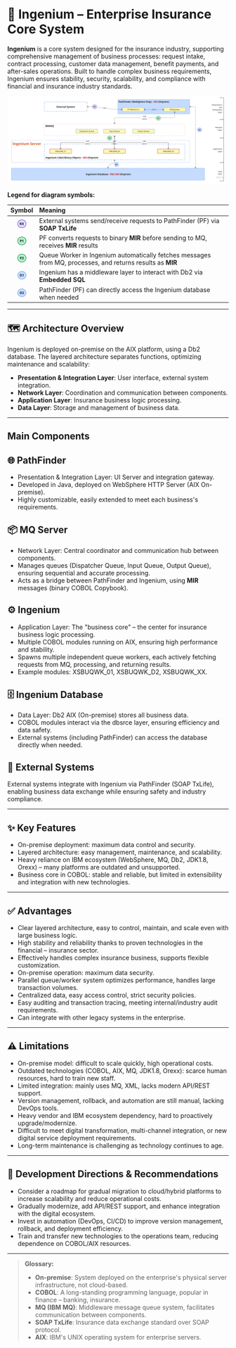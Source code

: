 # 🏢 Ingenium – Enterprise Insurance Core System

**Ingenium** is a core system designed for the insurance industry, supporting comprehensive management of business processes: request intake, contract processing, customer data management, benefit payments, and after-sales operations. Built to handle complex business requirements, Ingenium ensures stability, security, scalability, and compliance with financial and insurance industry standards.

![Ingenium Architecture Diagram](/img/ingenium.png)

**Legend for diagram symbols:**

| Symbol | Meaning |
|:-------:|:--------|
| ![](/img/rx.png) | External systems send/receive requests to PathFinder (PF) via **SOAP TxLife** |
| ![](/img/p1.png) | PF converts requests to binary **MIR** before sending to MQ, receives **MIR** results |
| ![](/img/p2.png) | Queue Worker in Ingenium automatically fetches messages from MQ, processes, and returns results as **MIR** |
| ![](/img/d1.png) | Ingenium has a middleware layer to interact with Db2 via **Embedded SQL** |
| ![](/img/d2.png) | PathFinder (PF) can directly access the Ingenium database when needed |

---

## 🗺️ Architecture Overview
Ingenium is deployed on-premise on the AIX platform, using a Db2 database. The layered architecture separates functions, optimizing maintenance and scalability:

- **Presentation & Integration Layer**: User interface, external system integration.
- **Network Layer**: Coordination and communication between components.
- **Application Layer**: Insurance business logic processing.
- **Data Layer**: Storage and management of business data.

---

## Main Components

## 🌐 PathFinder
* Presentation & Integration Layer: UI Server and integration gateway.
* Developed in Java, deployed on WebSphere HTTP Server (AIX On-premise).
* Highly customizable, easily extended to meet each business's requirements.

## 📦 MQ Server
* Network Layer: Central coordinator and communication hub between components.
* Manages queues (Dispatcher Queue, Input Queue, Output Queue), ensuring sequential and accurate processing.
* Acts as a bridge between PathFinder and Ingenium, using **MIR** messages (binary COBOL Copybook).

## ⚙️ Ingenium
* Application Layer: The "business core" – the center for insurance business logic processing.
* Multiple COBOL modules running on AIX, ensuring high performance and stability.
* Spawns multiple independent queue workers, each actively fetching requests from MQ, processing, and returning results.
* Example modules: XSBUQWK_01, XSBUQWK_D2, XSBUQWK_XX.

## 🗄️ Ingenium Database
* Data Layer: Db2 AIX (On-premise) stores all business data.
* COBOL modules interact via the dbsrce layer, ensuring efficiency and data safety.
* External systems (including PathFinder) can access the database directly when needed.

## 🔗 External Systems
External systems integrate with Ingenium via PathFinder (SOAP TxLife), enabling business data exchange while ensuring safety and industry compliance.

---

## ✨ Key Features
* On-premise deployment: maximum data control and security.
* Layered architecture: easy management, maintenance, and scalability.
* Heavy reliance on IBM ecosystem (WebSphere, MQ, Db2, JDK1.8, Orexx) – many platforms are outdated and unsupported.
* Business core in COBOL: stable and reliable, but limited in extensibility and integration with new technologies.

---

## ✅ Advantages
* Clear layered architecture, easy to control, maintain, and scale even with large business logic.
* High stability and reliability thanks to proven technologies in the financial – insurance sector.
* Effectively handles complex insurance business, supports flexible customization.
* On-premise operation: maximum data security.
* Parallel queue/worker system optimizes performance, handles large transaction volumes.
* Centralized data, easy access control, strict security policies.
* Easy auditing and transaction tracing, meeting internal/industry audit requirements.
* Can integrate with other legacy systems in the enterprise.

---

## ⚠️ Limitations
* On-premise model: difficult to scale quickly, high operational costs.
* Outdated technologies (COBOL, AIX, MQ, JDK1.8, Orexx): scarce human resources, hard to train new staff.
* Limited integration: mainly uses MQ, XML, lacks modern API/REST support.
* Version management, rollback, and automation are still manual, lacking DevOps tools.
* Heavy vendor and IBM ecosystem dependency, hard to proactively upgrade/modernize.
* Difficult to meet digital transformation, multi-channel integration, or new digital service deployment requirements.
* Long-term maintenance is challenging as technology continues to age.

---

## 🚀 Development Directions & Recommendations
* Consider a roadmap for gradual migration to cloud/hybrid platforms to increase scalability and reduce operational costs.
* Gradually modernize, add API/REST support, and enhance integration with the digital ecosystem.
* Invest in automation (DevOps, CI/CD) to improve version management, rollback, and deployment efficiency.
* Train and transfer new technologies to the operations team, reducing dependence on COBOL/AIX resources.

---

> **Glossary:**
> - **On-premise**: System deployed on the enterprise's physical server infrastructure, not cloud-based.
> - **COBOL**: A long-standing programming language, popular in finance – banking, insurance.
> - **MQ (IBM MQ)**: Middleware message queue system, facilitates communication between components.
> - **SOAP TxLife**: Insurance data exchange standard over SOAP protocol.
> - **AIX**: IBM's UNIX operating system for enterprise servers.
